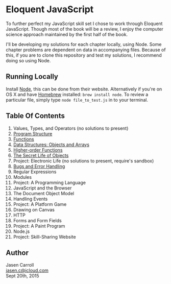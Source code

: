 # Eloquent JavaScript

To further perfect my JavaScript skill set I chose to work through
Eloquent JavaScript. Though most of the book will be a review, I enjoy the
computer science approach maintained by the first half of the book.

I'll be developing my solutions for each chapter locally, using Node. Some
chapter problems are dependent on data in accompanying files. Because of
this, if you are to clone this repository and test my solutions, I recommend
doing so using Node.

## Running Locally

Install [Node][1], this can be done from their website. Alternatively if you're
on OS X and have [Homebrew][2] installed: `brew install node`. To review a
particular file, simply type `node file_to_test.js` in to your terminal.

## Table Of Contents

1. Values, Types, and Operators (no solutions to present)
2. [Program Structure](ch-2.js)
3. [Functions](ch-3.js)
4. [Data Structures: Objects and Arrays](ch-4.js)
5. [Higher-order Functions](ch-5.js)
6. [The Secret Life of Objects](ch-6.js)
7. Project: Electronic Life (no solutions to present, require's sandbox)
8. [Bugs and Error Handling](ch-8.js)
9. Regular Expressions
10. Modules
11. Project: A Programming Language
12. JavaScript and the Browser
13. The Document Object Model
14. Handling Events
15. Project: A Platform Game
16. Drawing on Canvas
17. HTTP
18. Forms and Form Fields
19. Project: A Paint Program
20. Node.js
21. Project: Skill-Sharing Website


## Author

Jasen Carroll  
jasen.c@icloud.com  
Sept 20th, 2015


[1]: https://nodejs.org/
[2]: http://brew.sh/
